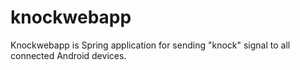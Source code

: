 # knockwebapp
Knockwebapp is Spring application for sending "knock" signal to all connected Android devices.
